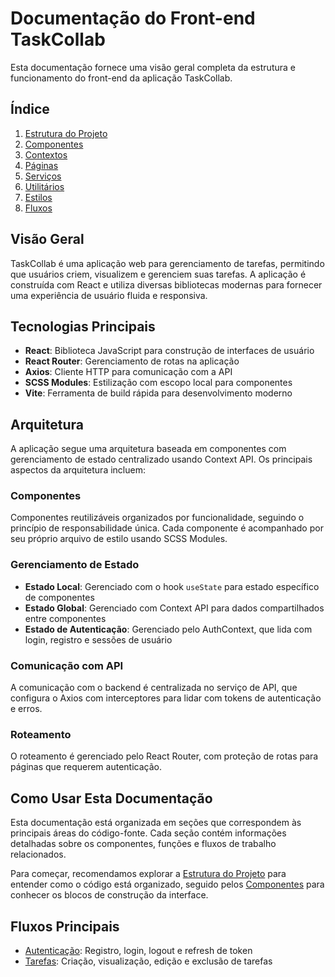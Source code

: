 # Documentação do Front-end TaskCollab

Esta documentação fornece uma visão geral completa da estrutura e funcionamento do front-end da aplicação TaskCollab.

## Índice

1. [Estrutura do Projeto](./estrutura/estrutura.md)
2. [Componentes](./components/components.md)
3. [Contextos](./contexts/context.md)
4. [Páginas](./pages/pages.md)
5. [Serviços](./services/services.md)
6. [Utilitários](./utils/utils.md)
7. [Estilos](./styles/styles.md)
8. [Fluxos](./fluxos/autenticacao.md)

## Visão Geral

TaskCollab é uma aplicação web para gerenciamento de tarefas, permitindo que usuários criem, visualizem e gerenciem suas tarefas. A aplicação é construída com React e utiliza diversas bibliotecas modernas para fornecer uma experiência de usuário fluida e responsiva.

## Tecnologias Principais

- **React**: Biblioteca JavaScript para construção de interfaces de usuário
- **React Router**: Gerenciamento de rotas na aplicação
- **Axios**: Cliente HTTP para comunicação com a API
- **SCSS Modules**: Estilização com escopo local para componentes
- **Vite**: Ferramenta de build rápida para desenvolvimento moderno

## Arquitetura

A aplicação segue uma arquitetura baseada em componentes com gerenciamento de estado centralizado usando Context API. Os principais aspectos da arquitetura incluem:

### Componentes

Componentes reutilizáveis organizados por funcionalidade, seguindo o princípio de responsabilidade única. Cada componente é acompanhado por seu próprio arquivo de estilo usando SCSS Modules.

### Gerenciamento de Estado

- **Estado Local**: Gerenciado com o hook `useState` para estado específico de componentes
- **Estado Global**: Gerenciado com Context API para dados compartilhados entre componentes
- **Estado de Autenticação**: Gerenciado pelo AuthContext, que lida com login, registro e sessões de usuário

### Comunicação com API

A comunicação com o backend é centralizada no serviço de API, que configura o Axios com interceptores para lidar com tokens de autenticação e erros.

### Roteamento

O roteamento é gerenciado pelo React Router, com proteção de rotas para páginas que requerem autenticação.

## Como Usar Esta Documentação

Esta documentação está organizada em seções que correspondem às principais áreas do código-fonte. Cada seção contém informações detalhadas sobre os componentes, funções e fluxos de trabalho relacionados.

Para começar, recomendamos explorar a [Estrutura do Projeto](./estrutura/estrutura.md) para entender como o código está organizado, seguido pelos [Componentes](./components/components.md) para conhecer os blocos de construção da interface.

## Fluxos Principais

- [Autenticação](./fluxos/autenticacao.md): Registro, login, logout e refresh de token
- [Tarefas](./fluxos/tarefas.md): Criação, visualização, edição e exclusão de tarefas